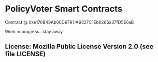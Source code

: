 # PolicyVoter Smart Contracts

Contract @ 0xe176B43Ab00D97911A9227C1Eb0265a37fD5E6aB

Work in progress...stay away

## License: Mozilla Public License Version 2.0 (see file LICENSE)
